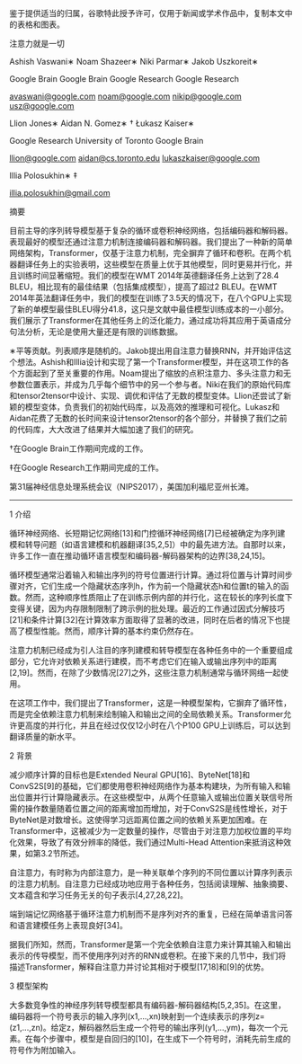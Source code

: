 鉴于提供适当的归属，谷歌特此授予许可，仅用于新闻或学术作品中，复制本文中的表格和图表。



注意力就是一切



Ashish Vaswani∗ Noam Shazeer∗ Niki Parmar∗ Jakob Uszkoreit∗

Google Brain Google Brain Google Research Google Research

avaswani@google.com noam@google.com nikip@google.com usz@google.com



Llion Jones∗ Aidan N. Gomez∗ † Łukasz Kaiser∗

Google Research University of Toronto Google Brain

llion@google.com aidan@cs.toronto.edu lukaszkaiser@google.com



Illia Polosukhin∗ ‡

illia.polosukhin@gmail.com



摘要



目前主导的序列转导模型基于复杂的循环或卷积神经网络，包括编码器和解码器。表现最好的模型还通过注意力机制连接编码器和解码器。我们提出了一种新的简单网络架构，Transformer，仅基于注意力机制，完全摒弃了循环和卷积。在两个机器翻译任务上的实验表明，这些模型在质量上优于其他模型，同时更易并行化，并且训练时间显著缩短。我们的模型在WMT 2014年英德翻译任务上达到了28.4 BLEU，相比现有的最佳结果（包括集成模型），提高了超过2 BLEU。在WMT 2014年英法翻译任务中，我们的模型在训练了3.5天的情况下，在八个GPU上实现了新的单模型最佳BLEU得分41.8，这只是文献中最佳模型训练成本的一小部分。我们展示了Transformer在其他任务上的泛化能力，通过成功将其应用于英语成分句法分析，无论是使用大量还是有限的训练数据。



∗平等贡献。列表顺序是随机的。Jakob提出用自注意力替换RNN，并开始评估这个想法。Ashish和Illia设计和实现了第一个Transformer模型，并在这项工作的各个方面起到了至关重要的作用。Noam提出了缩放的点积注意力、多头注意力和无参数位置表示，并成为几乎每个细节中的另一个参与者。Niki在我们的原始代码库和tensor2tensor中设计、实现、调优和评估了无数的模型变体。Llion还尝试了新颖的模型变体，负责我们的初始代码库，以及高效的推理和可视化。Lukasz和Aidan花费了无数的长时间来设计tensor2tensor的各个部分，并替换了我们之前的代码库，大大改进了结果并大幅加速了我们的研究。



†在Google Brain工作期间完成的工作。

‡在Google Research工作期间完成的工作。

第31届神经信息处理系统会议（NIPS2017），美国加利福尼亚州长滩。

---

1 介绍



循环神经网络、长短期记忆网络[13]和门控循环神经网络[7]已经被确定为序列建模和转导问题（如语言建模和机器翻译[35,2,5]）中的最先进方法。自那时以来，许多工作一直在推动循环语言模型和编码器-解码器架构的边界[38,24,15]。

循环模型通常沿着输入和输出序列的符号位置进行计算。通过将位置与计算时间步骤对齐，它们生成一个隐藏状态序列h，作为前一个隐藏状态h和位置t的输入的函数。然而，这种顺序性质阻止了在训练示例内部的并行化，这在较长的序列长度下变得关键，因为内存限制限制了跨示例的批处理。最近的工作通过因式分解技巧[21]和条件计算[32]在计算效率方面取得了显著的改进，同时在后者的情况下也提高了模型性能。然而，顺序计算的基本约束仍然存在。

注意力机制已经成为引人注目的序列建模和转导模型在各种任务中的一个重要组成部分，它允许对依赖关系进行建模，而不考虑它们在输入或输出序列中的距离[2,19]。然而，在除了少数情况[27]之外，这些注意力机制通常与循环网络一起使用。

在这项工作中，我们提出了Transformer，这是一种模型架构，它摒弃了循环性，而是完全依赖注意力机制来绘制输入和输出之间的全局依赖关系。Transformer允许更高度的并行化，并且在经过仅仅12小时在八个P100 GPU上训练后，可以达到翻译质量的新水平。



2 背景



减少顺序计算的目标也是Extended Neural GPU[16]、ByteNet[18]和ConvS2S[9]的基础，它们都使用卷积神经网络作为基本构建块，为所有输入和输出位置并行计算隐藏表示。在这些模型中，从两个任意输入或输出位置关联信号所需的操作数量随着位置之间的距离增加而增加，对于ConvS2S是线性增长，对于ByteNet是对数增长。这使得学习远距离位置之间的依赖关系更加困难。在Transformer中，这被减少为一定数量的操作，尽管由于对注意力加权位置的平均化效果，导致了有效分辨率的降低，我们通过Multi-Head Attention来抵消这种效果，如第3.2节所述。

自注意力，有时称为内部注意力，是一种关联单个序列的不同位置以计算序列表示的注意力机制。自注意力已经成功地应用于各种任务，包括阅读理解、抽象摘要、文本蕴含和学习任务无关的句子表示[4,27,28,22]。

端到端记忆网络基于循环注意力机制而不是序列对齐的重复，已经在简单语言问答和语言建模任务上表现良好[34]。

据我们所知，然而，Transformer是第一个完全依赖自注意力来计算其输入和输出表示的传导模型，而不使用序列对齐的RNN或卷积。在接下来的几节中，我们将描述Transformer，解释自注意力并讨论其相对于模型[17,18]和[9]的优势。



3 模型架构



大多数竞争性的神经序列转导模型都具有编码器-解码器结构[5,2,35]。在这里，编码器将一个符号表示的输入序列(x1,...,xn)映射到一个连续表示的序列z=(z1,...,zn)。给定z，解码器然后生成一个符号的输出序列(y1,...,ym)，每次一个元素。在每个步骤中，模型是自回归的[10]，在生成下一个符号时，消耗先前生成的符号作为附加输入。

